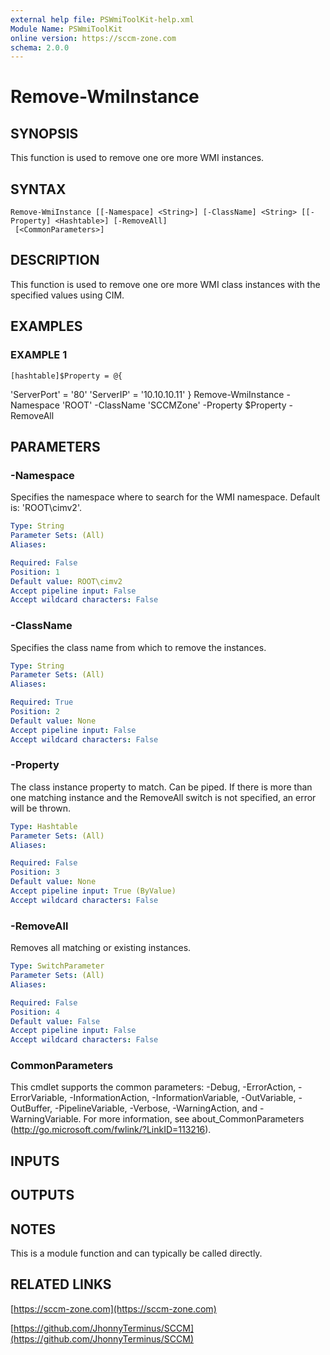 ```yaml
---
external help file: PSWmiToolKit-help.xml
Module Name: PSWmiToolKit
online version: https://sccm-zone.com
schema: 2.0.0
---
```


# Remove-WmiInstance

## SYNOPSIS
This function is used to remove one ore more WMI instances.

## SYNTAX

```
Remove-WmiInstance [[-Namespace] <String>] [-ClassName] <String> [[-Property] <Hashtable>] [-RemoveAll]
 [<CommonParameters>]
```

## DESCRIPTION
This function is used to remove one ore more WMI class instances with the specified values using CIM.

## EXAMPLES

### EXAMPLE 1
```
[hashtable]$Property = @{
```

'ServerPort' = '80'
    'ServerIP' = '10.10.10.11'
}
Remove-WmiInstance -Namespace 'ROOT' -ClassName 'SCCMZone' -Property $Property -RemoveAll

## PARAMETERS

### -Namespace
Specifies the namespace where to search for the WMI namespace.
Default is: 'ROOT\cimv2'.

```yaml
Type: String
Parameter Sets: (All)
Aliases:

Required: False
Position: 1
Default value: ROOT\cimv2
Accept pipeline input: False
Accept wildcard characters: False
```

### -ClassName
Specifies the class name from which to remove the instances.

```yaml
Type: String
Parameter Sets: (All)
Aliases:

Required: True
Position: 2
Default value: None
Accept pipeline input: False
Accept wildcard characters: False
```

### -Property
The class instance property to match.
Can be piped.
If there is more than one matching instance and the RemoveAll switch is not specified, an error will be thrown.

```yaml
Type: Hashtable
Parameter Sets: (All)
Aliases:

Required: False
Position: 3
Default value: None
Accept pipeline input: True (ByValue)
Accept wildcard characters: False
```

### -RemoveAll
Removes all matching or existing instances.

```yaml
Type: SwitchParameter
Parameter Sets: (All)
Aliases:

Required: False
Position: 4
Default value: False
Accept pipeline input: False
Accept wildcard characters: False
```

### CommonParameters
This cmdlet supports the common parameters: -Debug, -ErrorAction, -ErrorVariable, -InformationAction, -InformationVariable, -OutVariable, -OutBuffer, -PipelineVariable, -Verbose, -WarningAction, and -WarningVariable.
For more information, see about_CommonParameters (http://go.microsoft.com/fwlink/?LinkID=113216).

## INPUTS

## OUTPUTS

## NOTES
This is a module function and can typically be called directly.

## RELATED LINKS

[https://sccm-zone.com](https://sccm-zone.com)

[https://github.com/JhonnyTerminus/SCCM](https://github.com/JhonnyTerminus/SCCM)

